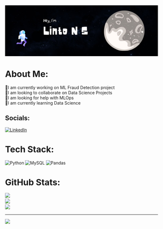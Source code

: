 ![image](https://github.com/lintosunny/lintosunny/blob/main/Github%20Social%20Preview.jpg)

# About Me:
🦖I am currently working on ML Fraud Detection project<br>🐳I am looking to collaborate on Data Science Projects<br>🐧I am looking for help with MLOps<br>🐣I am currently learning Data Science


## Socials:
[![LinkedIn](https://img.shields.io/badge/LinkedIn-%230077B5.svg?logo=linkedin&logoColor=white)](https://linkedin.com/in/lintons) 

# Tech Stack:
![Python](https://img.shields.io/badge/python-3670A0?style=for-the-badge&logo=python&logoColor=ffdd54) ![MySQL](https://img.shields.io/badge/mysql-%2300000f.svg?style=for-the-badge&logo=mysql&logoColor=white) ![Pandas](https://img.shields.io/badge/pandas-%23150458.svg?style=for-the-badge&logo=pandas&logoColor=white)
# GitHub Stats:
![](https://github-readme-stats.vercel.app/api?username=lintosunny&theme=swift&hide_border=true&include_all_commits=false&count_private=false)<br/>
![](https://github-readme-streak-stats.herokuapp.com/?user=lintosunny&theme=swift&hide_border=true)<br/>
![](https://github-readme-stats.vercel.app/api/top-langs/?username=lintosunny&theme=swift&hide_border=true&include_all_commits=false&count_private=false&layout=compact)

---
[![](https://visitcount.itsvg.in/api?id=lintosunny&icon=0&color=0)](https://visitcount.itsvg.in)

<!-- Proudly created with GPRM ( https://gprm.itsvg.in ) -->
